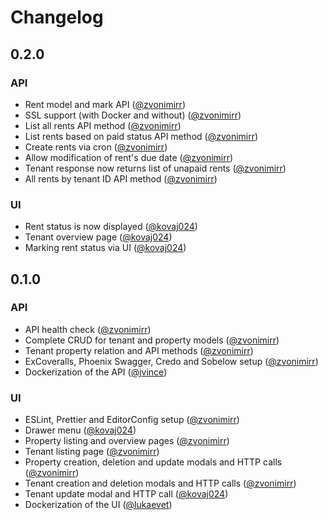 # Changelog

## 0.2.0
### API
- Rent model and mark API ([@zvonimirr](https://github.com/zvonimirr))
- SSL support (with Docker and without) ([@zvonimirr](https://github.com/zvonimirr))
- List all rents API method ([@zvonimirr](https://github.com/zvonimirr))
- List rents based on paid status API method ([@zvonimirr](https://github.com/zvonimirr))
- Create rents via cron ([@zvonimirr](https://github.com/zvonimirr))
- Allow modification of rent's due date ([@zvonimirr](https://github.com/zvonimirr))
- Tenant response now returns list of unapaid rents ([@zvonimirr](https://github.com/zvonimirr))
- All rents by tenant ID API method ([@zvonimirr](https://github.com/zvonimirr))

### UI
- Rent status is now displayed ([@kovaj024](https://github.com/kovaj024))
- Tenant overview page ([@kovaj024](https://github.com/kovaj024))
- Marking rent status via UI ([@kovaj024](https://github.com/kovaj024))

## 0.1.0

### API
- API health check ([@zvonimirr](https://github.com/zvonimirr))
- Complete CRUD for tenant and property models ([@zvonimirr](https://github.com/zvonimirr))
- Tenant property relation and API methods ([@zvonimirr](https://github.com/zvonimirr))
- ExCoveralls, Phoenix Swagger, Credo and Sobelow setup ([@zvonimirr](https://github.com/zvonimirr))
- Dockerization of the API ([@jvince](https://github.com/jvince))

### UI
- ESLint, Prettier and EditorConfig setup ([@zvonimirr](https://github.com/zvonimirr))
- Drawer menu ([@kovaj024](https://github.com/kovaj024))
- Property listing and overview pages ([@zvonimirr](https://github.com/zvonimirr))
- Tenant listing page ([@zvonimirr](https://github.com/zvonimirr))
- Property creation, deletion and update modals and HTTP calls ([@zvonimirr](https://github.com/zvonimirr))
- Tenant creation and deletion modals and HTTP calls ([@zvonimirr](https://github.com/zvonimirr))
- Tenant update modal and HTTP call ([@kovaj024](https://github.com/kovaj024))
- Dockerization of the UI ([@lukaevet](https://github.com/lukaevet))
